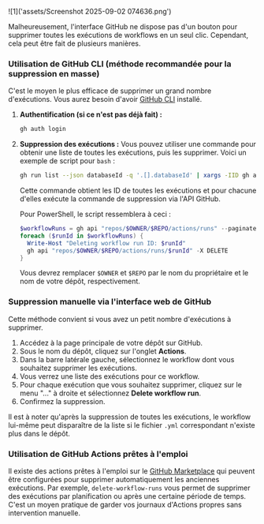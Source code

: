 ![1]('assets/Screenshot 2025-09-02 074636.png')

Malheureusement, l'interface GitHub ne dispose pas d'un bouton pour supprimer toutes les exécutions de workflows en un seul clic. Cependant, cela peut être fait de plusieurs manières.

### Utilisation de GitHub CLI (méthode recommandée pour la suppression en masse)

C'est le moyen le plus efficace de supprimer un grand nombre d'exécutions.
Vous aurez besoin d'avoir [GitHub CLI](https://cli.github.com/) installé.

1.  **Authentification (si ce n'est pas déjà fait) :**
    ```bash
    gh auth login
    ```

2.  **Suppression des exécutions :**
    Vous pouvez utiliser une commande pour obtenir une liste de toutes les exécutions, puis les supprimer. Voici un exemple de script pour `bash` :

    ```bash
    gh run list --json databaseId -q '.[].databaseId' | xargs -IID gh api "repos/$(gh repo view --json nameWithOwner -q .nameWithOwner)/actions/runs/ID" -X DELETE
    ```

    Cette commande obtient les ID de toutes les exécutions et pour chacune d'elles exécute la commande de suppression via l'API GitHub.

    Pour PowerShell, le script ressemblera à ceci :
    ```powershell
    $workflowRuns = gh api "repos/$OWNER/$REPO/actions/runs" --paginate --jq '.workflow_runs[].id'
    foreach ($runId in $workflowRuns) {
      Write-Host "Deleting workflow run ID: $runId"
      gh api "repos/$OWNER/$REPO/actions/runs/$runId" -X DELETE
    }
    ```
    Vous devrez remplacer `$OWNER` et `$REPO` par le nom du propriétaire et le nom de votre dépôt, respectivement.

### Suppression manuelle via l'interface web de GitHub

Cette méthode convient si vous avez un petit nombre d'exécutions à supprimer.

1.  Accédez à la page principale de votre dépôt sur GitHub.
2.  Sous le nom du dépôt, cliquez sur l'onglet **Actions**.
3.  Dans la barre latérale gauche, sélectionnez le workflow dont vous souhaitez supprimer les exécutions.
4.  Vous verrez une liste des exécutions pour ce workflow.
5.  Pour chaque exécution que vous souhaitez supprimer, cliquez sur le menu "..." à droite et sélectionnez **Delete workflow run**.
6.  Confirmez la suppression.

Il est à noter qu'après la suppression de toutes les exécutions, le workflow lui-même peut disparaître de la liste si le fichier `.yml` correspondant n'existe plus dans le dépôt.

### Utilisation de GitHub Actions prêtes à l'emploi

Il existe des actions prêtes à l'emploi sur le [GitHub Marketplace](https://github.com/marketplace?type=actions) qui peuvent être configurées pour supprimer automatiquement les anciennes exécutions. Par exemple, `delete-workflow-runs` vous permet de supprimer des exécutions par planification ou après une certaine période de temps. C'est un moyen pratique de garder vos journaux d'Actions propres sans intervention manuelle.
